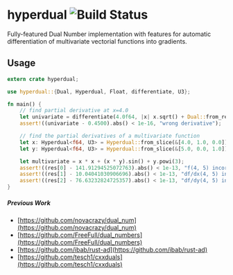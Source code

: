 hyperdual ![Build Status](https://gitlab.com/chrisrabotin/hyperdual/badges/master/pipeline.svg)
========

Fully-featured Dual Number implementation with features for automatic differentiation of multivariate vectorial functions into gradients.

## Usage

```rust
extern crate hyperdual;

use hyperdual::{Dual, Hyperdual, Float, differentiate, U3};

fn main() {
    // find partial derivative at x=4.0
    let univariate = differentiate(4.0f64, |x| x.sqrt() + Dual::from_real(1.0));
    assert!((univariate - 0.4500).abs() < 1e-16, "wrong derivative");

    // find the partial derivatives of a multivariate function
    let x: Hyperdual<f64, U3> = Hyperdual::from_slice(&[4.0, 1.0, 0.0]);
    let y: Hyperdual<f64, U3> = Hyperdual::from_slice(&[5.0, 0.0, 1.0]);

    let multivariate = x * x + (x * y).sin() + y.powi(3);
    assert!((res[0] - 141.91294525072763).abs() < 1e-13, "f(4, 5) incorrect");
    assert!((res[1] - 10.04041030906696).abs() < 1e-13, "df/dx(4, 5) incorrect");
    assert!((res[2] - 76.63232824725357).abs() < 1e-13, "df/dy(4, 5) incorrect");
}
```

##### Previous Work
* [https://github.com/novacrazy/dual_num](https://github.com/novacrazy/dual_num)
* [https://github.com/FreeFull/dual_numbers](https://github.com/FreeFull/dual_numbers)
* [https://github.com/ibab/rust-ad](https://github.com/ibab/rust-ad)
* [https://github.com/tesch1/cxxduals](https://github.com/tesch1/cxxduals)
